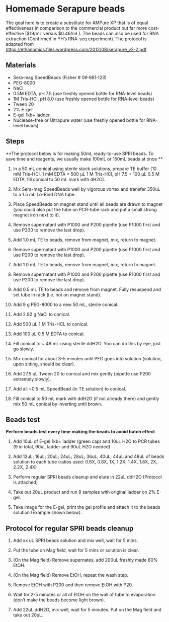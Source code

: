 # Homemade Serapure beads

The goal here is to create a substitute for AMPure XP that is of equal effectiveness in comparison to the commercial product but far more cost‐effective ($19/mL versus $0.46/mL). The beads can also be used for RNA extraction (Confirmed in YH’s RNA-seq experiment). The protocol is adapted from https://ethanomics.files.wordpress.com/2012/08/serapure_v2-2.pdf

## Materials

* Sera‐mag SpeedBeads (Fisher # 09‐981‐123)
* PEG-8000
* NaCl
* 0.5M EDTA, pH 7.5 (use freshly opened bottle for RNA-level beads)
* 1M Tris-HCl, pH 8.0 (use freshly opened bottle for RNA-level beads)
* Tween 20
* 2% E-gel
* E-gel 1kb+ ladder
* Nuclease-free or Ultrapure water (use freshly opened bottle for RNA-level beads)

## Steps

**The protocol below is for making 50mL ready-to-use SPRI beads. To save time and reagents, we usually make 100mL or 150mL beads at once **

1. In a 50 mL conical using sterile stock solutions, prepare TE buffer (10 mM Tris-HCl, 1 mM EDTA = 500 µL 1 M Tris-HCl, pH 7.5 + 100 µL 0.5 M EDTA, fill conical to 50 mL mark with dH2O).

2. Mix Sera-mag SpeedBeads well by vigorous vortex and transfer 350uL to a 1.5 mL Lo-Bind DNA tube.

3. Place SpeedBeads on magnet stand until all beads are drawn to magnet (you could also put the tube on PCR-tube rack and put a small strong magnet iron next to it).

4. Remove supernatant with P1000 and P200 pipette (use P1000 first and use P200 to remove the last drop).

5. Add 1.0 mL TE to beads, remove from magnet, mix, return to magnet.

6. Remove supernatant with P1000 and P200 pipette (use P1000 first and use P200 to remove the last drop).

7. Add 1.0 mL TE to beads, remove from magnet, mix, return to magnet.

8. Remove supernatant with P1000 and P200 pipette (use P1000 first and use P200 to remove the last drop).

9. Add 0.5 mL TE to beads and remove from magnet.  Fully resuspend and set tube in rack (i.e. not on magnet stand).

10. Add 9 g PEG-8000 to a new 50 mL, sterile conical.

11. Add 2.92 g NaCl to conical.

12. Add 500 µL 1 M Tris-HCL to conical.

13. Add 100 µL 0.5 M EDTA to conical.

14. Fill conical to ~ 49 mL using sterile ddH2O.  You can do this by eye, just go slowly.

15. Mix conical for about 3-5 minutes until PEG goes into solution (solution, upon sitting, should be clear).

16. Add 27.5 uL Tween 20 to conical and mix gently (pipette use P200 extremely slowly).

17. Add all ~0.5 mL SpeedBead (in TE solution) to conical.

18. Fill conical to 50 mL mark with ddH2O (if not already there) and gently mix 50 mL conical by inverting until brown.

## Beads test

**Perform beads test every time making the beads to avoid batch effect**

1.	Add 10uL of E-gel 1kb+ ladder (green cap) and 10uL H2O to PCR tubes (9 in total, 90uL ladder and 90uL H2O needed)

2.	Add 12uL; 16uL; 20uL; 24uL; 28uL; 36uL; 40uL; 44uL and 48uL of beads solution to each tube (ratios used: 0.6X, 0.8X, 1X, 1.2X, 1.4X, 1.8X, 2X, 2.2X, 2.4X)

3.	Perform regular SPRI beads cleanup and elute in 22uL ddH2O (Protocol is attached)

4.	Take out 20uL product and run 9 samples with original ladder on 2% E-gel.

5.	Take image for the E-gel, print the gel profile and attach it to the beads solution (Example shown below).

## Protocol for regular SPRI beads cleanup

1.	Add xx uL SPRI beads solution and mix well, wait for 5 mins.

2.	Put the tube on Mag field, wait for 5 mins or solution is clear.

3.	(On the Mag field) Remove supernates, add 200uL freshly made 80% EtOH.

4.	(On the Mag field) Remove EtOH, repeat the wash step.

5.	Remove EtOH with P200 and then remove EtOH with P20.

6.	Wait for 2-5 minutes or all of EtOH on the wall of tube to evaporation (don’t make the beads become light brown).

7.	Add 22uL ddH2O, mix well, wait for 5 minutes. Put on the Mag field and take out 20uL.
